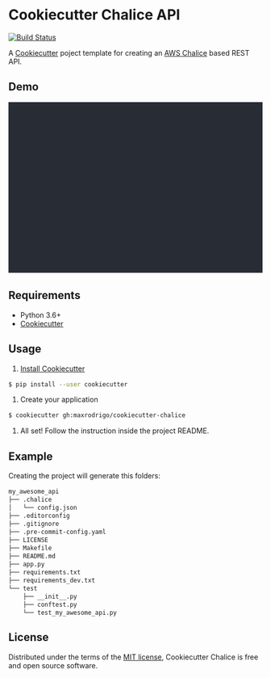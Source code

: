 # Cookiecutter Chalice API

[![Build Status](https://travis-ci.org/maxrodrigo/cookiecutter-chalice.svg?branch=master)](https://travis-ci.org/maxrodrigo/cookiecutter-chalice)

A [Cookiecutter](https://github.com/audreyr/cookiecutter) poject template for creating an [AWS Chalice](https://github.com/aws/chalice/) based REST API.

## Demo

![Installation](./assets/demo.svg)

## Requirements

- Python 3.6+
- [Cookiecutter](https://github.com/audreyr/cookiecutter)

## Usage

1. [Install Cookiecutter](https://cookiecutter.readthedocs.io/en/latest/installation.html)

```sh
$ pip install --user cookiecutter
```

1. Create your application

```sh
$ cookiecutter gh:maxrodrigo/cookiecutter-chalice
```

1. All set! Follow the instruction inside the project README.

## Example

Creating the project will generate this folders:

```
my_awesome_api
├── .chalice
│   └── config.json
├── .editorconfig
├── .gitignore
├── .pre-commit-config.yaml
├── LICENSE
├── Makefile
├── README.md
├── app.py
├── requirements.txt
├── requirements_dev.txt
└── test
    ├── __init__.py
    ├── conftest.py
    └── test_my_awesome_api.py
```

## License

Distributed under the terms of the [MIT license](http://opensource.org/licenses/MIT), Cookiecutter Chalice is free and open source software.
